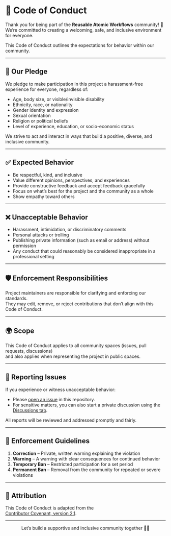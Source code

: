 # 🤝 Code of Conduct

Thank you for being part of the **Reusable Atomic Workflows** community! 🎉  
We’re committed to creating a welcoming, safe, and inclusive environment for
everyone.

This Code of Conduct outlines the expectations for behavior within our
community.

---

## 📜 Our Pledge

We pledge to make participation in this project a harassment-free experience for
everyone, regardless of:

- Age, body size, or visible/invisible disability
- Ethnicity, race, or nationality
- Gender identity and expression
- Sexual orientation
- Religion or political beliefs
- Level of experience, education, or socio-economic status

We strive to act and interact in ways that build a positive, diverse, and
inclusive community.

---

## ✅ Expected Behavior

- Be respectful, kind, and inclusive
- Value different opinions, perspectives, and experiences
- Provide constructive feedback and accept feedback gracefully
- Focus on what’s best for the project and the community as a whole
- Show empathy toward others

---

## ❌ Unacceptable Behavior

- Harassment, intimidation, or discriminatory comments
- Personal attacks or trolling
- Publishing private information (such as email or address) without permission
- Any conduct that could reasonably be considered inappropriate in a
  professional setting

---

## 🛡️ Enforcement Responsibilities

Project maintainers are responsible for clarifying and enforcing our
standards.  
They may edit, remove, or reject contributions that don’t align with this Code
of Conduct.

---

## 🌍 Scope

This Code of Conduct applies to all community spaces (issues, pull requests,
discussions)  
and also applies when representing the project in public spaces.

---

## 🚨 Reporting Issues

If you experience or witness unacceptable behavior:

- Please
  [open an issue](https://github.com/Thre4dripper/Reusable-Atomic-Workflows/issues)
  in this repository.
- For sensitive matters, you can also start a private discussion using the
  [Discussions tab](https://github.com/Thre4dripper/Reusable-Atomic-Workflows/discussions).

All reports will be reviewed and addressed promptly and fairly.

---

## 📏 Enforcement Guidelines

1. **Correction** – Private, written warning explaining the violation
2. **Warning** – A warning with clear consequences for continued behavior
3. **Temporary Ban** – Restricted participation for a set period
4. **Permanent Ban** – Removal from the community for repeated or severe
   violations

---

## 🙏 Attribution

This Code of Conduct is adapted from the  
[Contributor Covenant, version 2.1](https://www.contributor-covenant.org/version/2/1/code_of_conduct.html).

---

<div align="center">

Let’s build a supportive and inclusive community together 🚀💙

</div>
